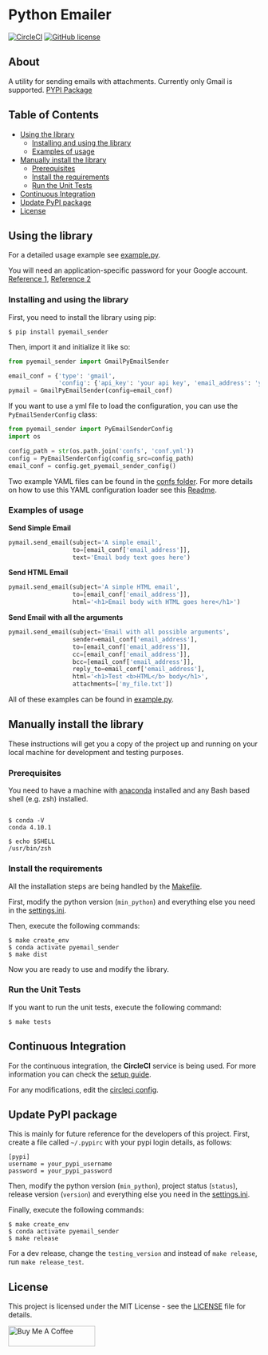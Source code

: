 # Python Emailer

[![CircleCI](https://circleci.com/gh/drkostas/pyemail-sender/tree/master.svg?style=svg)](https://circleci.com/gh/drkostas/pyemail-sender/tree/master)
[![GitHub license](https://img.shields.io/badge/license-Apache-blue.svg)](https://github.com/drkostas/pyemail-sender/master/LICENSE)

## About <a name = "about"></a>

A utility for sending emails with attachments. Currently only Gmail 
is supported. [PYPI Package](https://pypi.org/project/pyemail-sender/)

## Table of Contents

+ [Using the library](#using)
    + [Installing and using the library](#install_use)
    + [Examples of usage](#examples)
+ [Manually install the library](#manual_install)
    + [Prerequisites](#prerequisites)
    + [Install the requirements](#installing_req)
    + [Run the Unit Tests](#unit_tests)
+ [Continuous Integration](#ci)
+ [Update PyPI package](#pypi)
+ [License](#license)

## Using the library <a name = "using"></a>

For a detailed usage example see 
[example.py](https://github.com/drkostas/pyemail-sender/master/example.py).

You will need an application-specific password for your Google account. 
[Reference 1](https://support.google.com/mail/?p=InvalidSecondFactor), 
[Reference 2](https://security.google.com/settings/security/apppasswords)

### Installing and using the library <a name = "install_use"></a>

First, you need to install the library using pip:

```shell
$ pip install pyemail_sender
```

Then, import it and initialize it like so:

```python
from pyemail_sender import GmailPyEmailSender

email_conf = {'type': 'gmail',
              'config': {'api_key': 'your api key', 'email_address': 'youremail@gmail.com'}}
pymail = GmailPyEmailSender(config=email_conf)
```

If you want to use a yml file to load the configuration, you can use the `PyEmailSenderConfig` class:
```python
from pyemail_sender import PyEmailSenderConfig
import os

config_path = str(os.path.join('confs', 'conf.yml'))
config = PyEmailSenderConfig(config_src=config_path)
email_conf = config.get_pyemail_sender_config()
```

Two example YAML files can be found in 
the [confs folder](https://github.com/drkostas/pyemail-sender/blob/master/confs).
For more details on how to use this YAML configuration loader see 
this [Readme](https://github.com/drkostas/yaml-config-wrapper/blob/master/README.md).

### Examples of usage <a name = "examples"></a>


**Send Simple Email**
```python
pymail.send_email(subject='A simple email',
                  to=[email_conf['email_address']],
                  text='Email body text goes here')
```
**Send HTML Email**
```python
pymail.send_email(subject='A simple HTML email',
                  to=[email_conf['email_address']],
                  html='<h1>Email body with HTML goes here</h1>')
```
**Send Email with all the arguments**
```python
pymail.send_email(subject='Email with all possible arguments',
                  sender=email_conf['email_address'],
                  to=[email_conf['email_address']],
                  cc=[email_conf['email_address']],
                  bcc=[email_conf['email_address']],
                  reply_to=email_conf['email_address'],
                  html='<h1>Test <b>HTML</b> body</h1>',
                  attachments=['my_file.txt'])
```

All of these examples can be found 
in [example.py](https://github.com/drkostas/pyemail-sender/tree/blob/master/example.py).

## Manually install the library <a name = "manual_install"></a>

These instructions will get you a copy of the project up and running on your local machine for
development and testing purposes.

### Prerequisites <a name = "prerequisites"></a>

You need to have a machine with
[anaconda](https://docs.conda.io/projects/conda/en/latest/user-guide/install/index.html) installed and
any Bash based shell (e.g. zsh) installed.

```ShellSession

$ conda -V
conda 4.10.1

$ echo $SHELL
/usr/bin/zsh

```

### Install the requirements <a name = "installing_req"></a>

All the installation steps are being handled by
the [Makefile](https://github.com/drkostas/pyemail-sender/blob/master/Makefile).

First, modify the python version (`min_python`) and everything else you need in
the [settings.ini](https://github.com/drkostas/pyemail-sender/blob/master/settings.ini).

Then, execute the following commands:

```ShellSession
$ make create_env
$ conda activate pyemail_sender
$ make dist
```

Now you are ready to use and modify the library.

### Run the Unit Tests <a name = "unit_tests"></a>

If you want to run the unit tests, execute the following command:

```ShellSession
$ make tests
```

## Continuous Integration <a name = "ci"></a>

For the continuous integration, the <b>CircleCI</b> service is being used. For more information you can
check the [setup guide](https://circleci.com/docs/2.0/language-python/).

For any modifications, edit
the [circleci config](https://github.com/drkostas/pyemail-sender/blob/master/.circleci/config.yml).

## Update PyPI package <a name = "pypi"></a>

This is mainly for future reference for the developers of this project. First,
create a file called `~/.pypirc` with your pypi login details, as follows:

```
[pypi]
username = your_pypi_username
password = your_pypi_password
```

Then, modify the python version (`min_python`), project status (`status`), release version (`version`) 
and everything else you need in
the [settings.ini](https://github.com/drkostas/pyemail-sender/blob/master/settings.ini).

Finally, execute the following commands:

```ShellSession
$ make create_env
$ conda activate pyemail_sender
$ make release
```

For a dev release, change the `testing_version` and instead of `make release`, run `make release_test`.

## License <a name = "license"></a>

This project is licensed under the MIT License - see
the [LICENSE](https://github.com/drkostas/pyemail-sender/blob/master/LICENSE) file for details.

<a href="https://www.buymeacoffee.com/drkostas" target="_blank"><img src="https://cdn.buymeacoffee.com/buttons/default-orange.png" alt="Buy Me A Coffee" height="41" width="174"></a>
